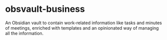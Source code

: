 # obsvault-business
An Obsidian vault to contain work-related information like tasks and minutes of meetings, enriched with templates and an opinionated way of managing all the information.
